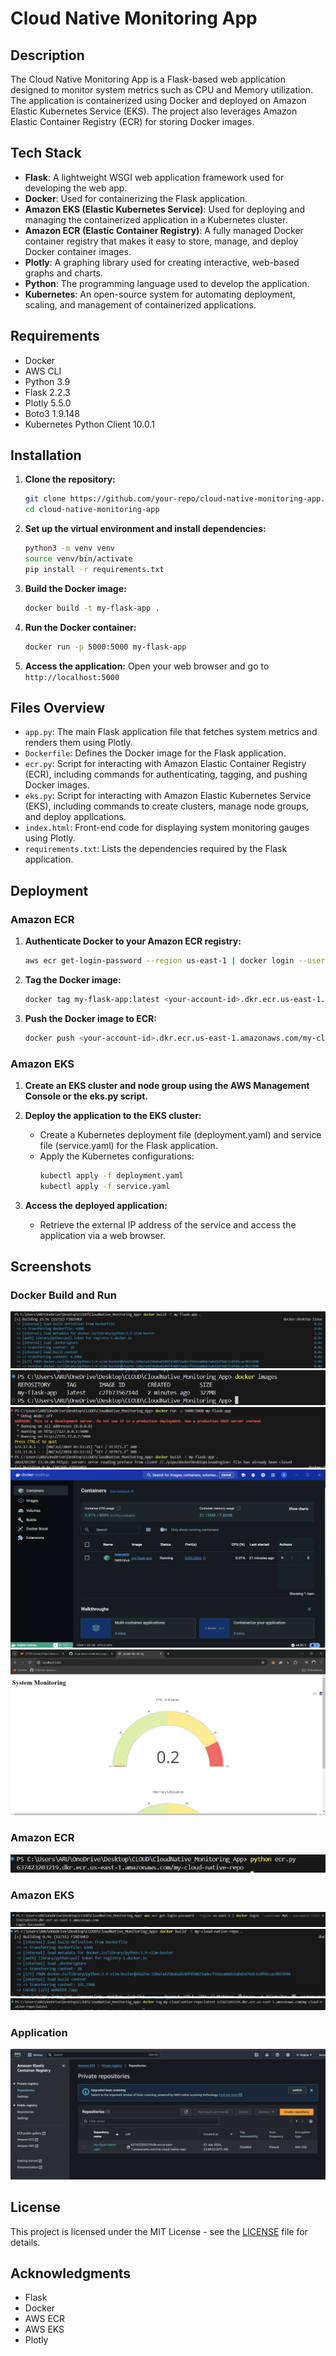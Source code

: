 # Cloud Native Monitoring App

## Description

The Cloud Native Monitoring App is a Flask-based web application designed to monitor system metrics such as CPU and Memory utilization. The application is containerized using Docker and deployed on Amazon Elastic Kubernetes Service (EKS). The project also leverages Amazon Elastic Container Registry (ECR) for storing Docker images.

## Tech Stack

- **Flask**: A lightweight WSGI web application framework used for developing the web app.
- **Docker**: Used for containerizing the Flask application.
- **Amazon EKS (Elastic Kubernetes Service)**: Used for deploying and managing the containerized application in a Kubernetes cluster.
- **Amazon ECR (Elastic Container Registry)**: A fully managed Docker container registry that makes it easy to store, manage, and deploy Docker container images.
- **Plotly**: A graphing library used for creating interactive, web-based graphs and charts.
- **Python**: The programming language used to develop the application.
- **Kubernetes**: An open-source system for automating deployment, scaling, and management of containerized applications.

## Requirements

- Docker
- AWS CLI
- Python 3.9
- Flask 2.2.3
- Plotly 5.5.0
- Boto3 1.9.148
- Kubernetes Python Client 10.0.1

## Installation

1. **Clone the repository:**
    ```bash
    git clone https://github.com/your-repo/cloud-native-monitoring-app.git
    cd cloud-native-monitoring-app
    ```

2. **Set up the virtual environment and install dependencies:**
    ```bash
    python3 -m venv venv
    source venv/bin/activate
    pip install -r requirements.txt
    ```

3. **Build the Docker image:**
    ```bash
    docker build -t my-flask-app .
    ```

4. **Run the Docker container:**
    ```bash
    docker run -p 5000:5000 my-flask-app
    ```

5. **Access the application:**
    Open your web browser and go to `http://localhost:5000`

## Files Overview

- `app.py`: The main Flask application file that fetches system metrics and renders them using Plotly.
- `Dockerfile`: Defines the Docker image for the Flask application.
- `ecr.py`: Script for interacting with Amazon Elastic Container Registry (ECR), including commands for authenticating, tagging, and pushing Docker images.
- `eks.py`: Script for interacting with Amazon Elastic Kubernetes Service (EKS), including commands to create clusters, manage node groups, and deploy applications.
- `index.html`: Front-end code for displaying system monitoring gauges using Plotly.
- `requirements.txt`: Lists the dependencies required by the Flask application.

## Deployment

### Amazon ECR

1. **Authenticate Docker to your Amazon ECR registry:**
    ```bash
    aws ecr get-login-password --region us-east-1 | docker login --username AWS --password-stdin <your-account-id>.dkr.ecr.us-east-1.amazonaws.com
    ```

2. **Tag the Docker image:**
    ```bash
    docker tag my-flask-app:latest <your-account-id>.dkr.ecr.us-east-1.amazonaws.com/my-cloud-native-repo:latest
    ```

3. **Push the Docker image to ECR:**
    ```bash
    docker push <your-account-id>.dkr.ecr.us-east-1.amazonaws.com/my-cloud-native-repo:latest
    ```

### Amazon EKS

1. **Create an EKS cluster and node group using the AWS Management Console or the eks.py script.**

2. **Deploy the application to the EKS cluster:**
    - Create a Kubernetes deployment file (deployment.yaml) and service file (service.yaml) for the Flask application.
    - Apply the Kubernetes configurations:
        ```bash
        kubectl apply -f deployment.yaml
        kubectl apply -f service.yaml
        ```

3. **Access the deployed application:**
    - Retrieve the external IP address of the service and access the application via a web browser.

## Screenshots

### Docker Build and Run

![Docker Build](extra/image.png)
![Docker Images](extra/image-1.png)
![Docker Run](extra/image-2.png)
![Docker Container](extra/image-3.png)
![System Monitoring](extra/image-4.png)

### Amazon ECR

![Amazon ECR](extra/image-5.png)

### Amazon EKS

![Amazon EKS Nodes](extra/image-6.png)
![Amazon EKS Deployment](extra/image-7.png)
![Amazon EKS Nodes Expanded](extra/image-8.png)

### Application

![System Monitoring](extra/image-9.png)

## License

This project is licensed under the MIT License - see the [LICENSE](LICENSE) file for details.

## Acknowledgments

- Flask
- Docker
- AWS ECR
- AWS EKS
- Plotly
